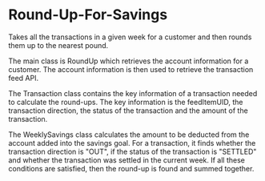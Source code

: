 # Round-Up-For-Savings
Takes all the transactions in a given week for a customer and then rounds them up to the nearest pound.

The main class is RoundUp which retrieves the account information for a customer. The account information is then used to retrieve the transaction feed API.

The Transaction class contains the key information of a transaction needed to calculate the round-ups. The key information is the feedItemUID, the transaction direction, the status of the transaction and the amount of the transaction.

The WeeklySavings class calculates the amount to be deducted from the account added into the savings goal. For a transaction, it finds whether the transaction direction is "OUT", if the status of the transaction is "SETTLED" and whether the transaction was settled in the current week. If all these conditions are satisfied, then the round-up is found and summed together.
